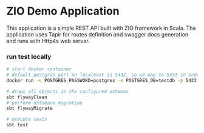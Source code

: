 # ZIO Demo Application

This application is a simple REST API built with ZIO framework in Scala. The application uses Tapir for routes definition and swagger docs generation and runs with Http4s web server.

### run test locally

```bash
# start docker container
# default postgres port on localhost is 5432, so we map to 5433 in order to avoid conflicts
docker run -e POSTGRES_PASSWORD=postgres -e POSTGRES_DB=testdb -p 5433:5432 -d postgres:latest 

# drops all objects in the configured schemas
sbt flywayClean
# perform database migration
sbt flywayMigrate

# execute tests
sbt test
```